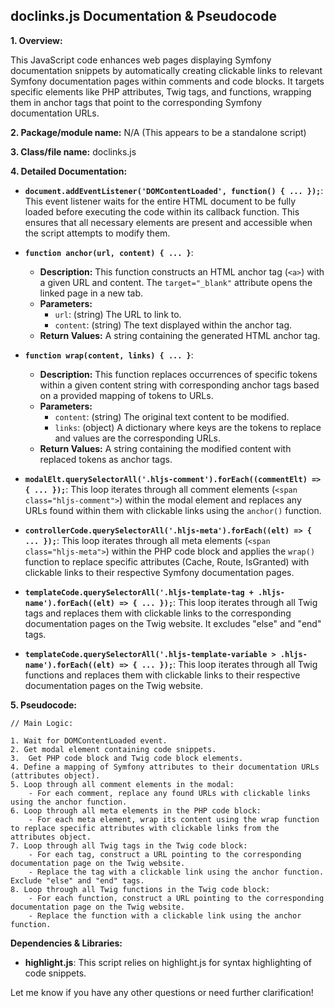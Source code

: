## doclinks.js Documentation & Pseudocode

**1. Overview:**

This JavaScript code enhances web pages displaying Symfony documentation snippets by automatically creating clickable links to relevant Symfony documentation pages within comments and code blocks. It targets specific elements like PHP attributes, Twig tags, and functions, wrapping them in anchor tags that point to the corresponding Symfony documentation URLs. 

**2. Package/module name:**  N/A (This appears to be a standalone script)

**3. Class/file name:** doclinks.js

**4. Detailed Documentation:**

* **`document.addEventListener('DOMContentLoaded', function() { ... });`**: This event listener waits for the entire HTML document to be fully loaded before executing the code within its callback function. This ensures that all necessary elements are present and accessible when the script attempts to modify them.

* **`function anchor(url, content) { ... }`**: 
    - **Description:** This function constructs an HTML anchor tag (`<a>`) with a given URL and content. The `target="_blank"` attribute opens the linked page in a new tab.
    - **Parameters:**
        - `url`: (string) The URL to link to.
        - `content`: (string) The text displayed within the anchor tag.
    - **Return Values:** A string containing the generated HTML anchor tag.

* **`function wrap(content, links) { ... }`**: 
    - **Description:** This function replaces occurrences of specific tokens within a given content string with corresponding anchor tags based on a provided mapping of tokens to URLs.
    - **Parameters:**
        - `content`: (string) The original text content to be modified.
        - `links`: (object) A dictionary where keys are the tokens to replace and values are the corresponding URLs.
    - **Return Values:** A string containing the modified content with replaced tokens as anchor tags.

* **`modalElt.querySelectorAll('.hljs-comment').forEach((commentElt) => { ... });`**: This loop iterates through all comment elements (`<span class="hljs-comment">`) within the modal element and replaces any URLs found within them with clickable links using the `anchor()` function.

* **`controllerCode.querySelectorAll('.hljs-meta').forEach((elt) => { ... });`**: This loop iterates through all meta elements (`<span class="hljs-meta">`) within the PHP code block and applies the `wrap()` function to replace specific attributes (Cache, Route, IsGranted) with clickable links to their respective Symfony documentation pages.

* **`templateCode.querySelectorAll('.hljs-template-tag + .hljs-name').forEach((elt) => { ... });`**: This loop iterates through all Twig tags and replaces them with clickable links to the corresponding documentation pages on the Twig website. It excludes "else" and "end" tags.

* **`templateCode.querySelectorAll('.hljs-template-variable > .hljs-name').forEach((elt) => { ... });`**: This loop iterates through all Twig functions and replaces them with clickable links to their respective documentation pages on the Twig website.


**5. Pseudocode:**

```
// Main Logic:

1. Wait for DOMContentLoaded event.
2. Get modal element containing code snippets.
3.  Get PHP code block and Twig code block elements.
4. Define a mapping of Symfony attributes to their documentation URLs (attributes object).
5. Loop through all comment elements in the modal:
    - For each comment, replace any found URLs with clickable links using the anchor function.
6. Loop through all meta elements in the PHP code block:
    - For each meta element, wrap its content using the wrap function to replace specific attributes with clickable links from the attributes object.
7. Loop through all Twig tags in the Twig code block:
    - For each tag, construct a URL pointing to the corresponding documentation page on the Twig website.
    - Replace the tag with a clickable link using the anchor function. Exclude "else" and "end" tags.
8. Loop through all Twig functions in the Twig code block:
    - For each function, construct a URL pointing to the corresponding documentation page on the Twig website.
    - Replace the function with a clickable link using the anchor function.

```



**Dependencies & Libraries:**

* **highlight.js**: This script relies on highlight.js for syntax highlighting of code snippets. 


Let me know if you have any other questions or need further clarification!